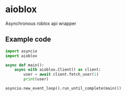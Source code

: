 # aioblox

Asynchronous roblox api wrapper

## Example code

```python
import asyncio
import aioblox

async def main():
    async with aioblox.Client() as client:
        user = await client.fetch_user(1)
        print(user)

asyncio.new_event_loop().run_until_complete(main())
```
